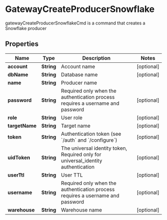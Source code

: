 

# GatewayCreateProducerSnowflake

gatewayCreateProducerSnowflakeCmd is a command that creates a Snowflake producer
## Properties

Name | Type | Description | Notes
------------ | ------------- | ------------- | -------------
**account** | **String** | Account name |  [optional]
**dbName** | **String** | Database name |  [optional]
**name** | **String** | Producer name | 
**password** | **String** | Required only when the authentication process requires a username and password |  [optional]
**role** | **String** | User role |  [optional]
**targetName** | **String** | Target name |  [optional]
**token** | **String** | Authentication token (see &#x60;/auth&#x60; and &#x60;/configure&#x60;) |  [optional]
**uidToken** | **String** | The universal identity token, Required only for universal_identity authentication |  [optional]
**userTtl** | **String** | User TTL |  [optional]
**username** | **String** | Required only when the authentication process requires a username and password |  [optional]
**warehouse** | **String** | Warehouse name |  [optional]



